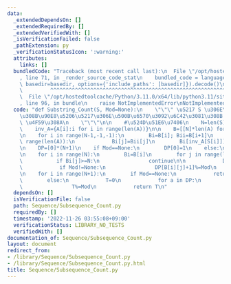 ```yaml
---
data:
  _extendedDependsOn: []
  _extendedRequiredBy: []
  _extendedVerifiedWith: []
  _isVerificationFailed: false
  _pathExtension: py
  _verificationStatusIcon: ':warning:'
  attributes:
    links: []
  bundledCode: "Traceback (most recent call last):\n  File \"/opt/hostedtoolcache/Python/3.11.0/x64/lib/python3.11/site-packages/onlinejudge_verify/documentation/build.py\"\
    , line 71, in _render_source_code_stat\n    bundled_code = language.bundle(stat.path,\
    \ basedir=basedir, options={'include_paths': [basedir]}).decode()\n          \
    \         ^^^^^^^^^^^^^^^^^^^^^^^^^^^^^^^^^^^^^^^^^^^^^^^^^^^^^^^^^^^^^^^^^^^^^^^^^^^^^^^^^\n\
    \  File \"/opt/hostedtoolcache/Python/3.11.0/x64/lib/python3.11/site-packages/onlinejudge_verify/languages/python.py\"\
    , line 96, in bundle\n    raise NotImplementedError\nNotImplementedError\n"
  code: "def Substring_Count(S, Mod=None):\n    \"\"\" \u5217 S \u306E\u7570\u306A\
    \u308B\u90E8\u5206\u5217\u306E\u500B\u6570\u3092\u6C42\u3081\u308B.\n\n    Mod:\
    \ \u4F59\u308A\n    \"\"\"\n\n    #\u524D\u51E6\u7406\n    N=len(S)\n    A=list(set(S))\n\
    \    inv_A={A[i]:i for i in range(len(A))}\n\n    B=[[N]*len(A) for _ in range(N+1)]\n\
    \n    for i in range(N-1,-1,-1):\n        Bi=B[i]; Bii=B[i+1]\n        for j in\
    \ range(len(A)):\n            Bi[j]=Bii[j]\n        Bi[inv_A[S[i]]]=i\n\n    #DP\u90E8\
    \n    DP=[0]*(N+1)\n    if Mod==None:\n        DP[0]=1\n    else:\n        DP[0]=1%Mod\n\
    \n    for i in range(N):\n        Bi=B[i]\n        for j in range(len(A)):\n \
    \           if Bi[j]>=N:\n                continue\n\n            DP[B[i][j]+1]+=DP[i]\n\
    \            if Mod!=None:\n                DP[B[i][j]+1]%=Mod\n    #\u96C6\u8A08\
    \n    for i in range(N+1):\n        if Mod==None:\n            return sum(DP)\n\
    \        else:\n            T=0\n            for a in DP:\n                T+=a\n\
    \                T%=Mod\n            return T\n"
  dependsOn: []
  isVerificationFile: false
  path: Sequence/Subsequence_Count.py
  requiredBy: []
  timestamp: '2022-11-26 03:55:08+09:00'
  verificationStatus: LIBRARY_NO_TESTS
  verifiedWith: []
documentation_of: Sequence/Subsequence_Count.py
layout: document
redirect_from:
- /library/Sequence/Subsequence_Count.py
- /library/Sequence/Subsequence_Count.py.html
title: Sequence/Subsequence_Count.py
---
```

